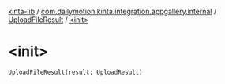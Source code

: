 [kinta-lib](../../index.md) / [com.dailymotion.kinta.integration.appgallery.internal](../index.md) / [UploadFileResult](index.md) / [&lt;init&gt;](./-init-.md)

# &lt;init&gt;

`UploadFileResult(result: UploadResult)`
